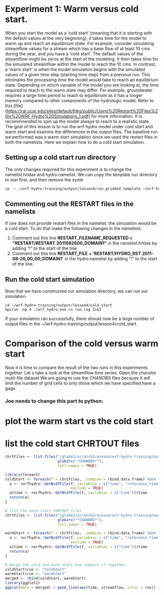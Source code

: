 # Experiment 1: Warm versus cold start. 
When you start the model as a ‘cold start’ (meaning that it is starting with the default values at the very beginning), it takes time for the model to warm up and reach an equilibrium state. For example, consider simulating streamflow values for a stream which has a base flow of at least 10 cms during the year, and you have a ‘cold start’. The default values of the streamflow might be zeros at the start of the modeling. It then takes time for the simulated streamflow within the model to reach the 10 cms. In contrast, a ‘warm start’ is when the model simulation begins with the simulated values of a given time step (starting time step) from a previous run. This eliminates the processing time the model would take to reach an equilibrium state. Depending on which variable of the model you are looking at, the time required to reach to the warm state may differ. For example, groundwater requires a large time period to reach to equilibrium as it has a longer memory compared to other components of the hydrologic model. Refer to this [file] (https://ral.ucar.edu/sites/default/files/public/Using%20Restart%20Files%20in%20WRF-Hydro%20Simulations_1.pdf) for more information. It is recommnended to spin up the model always to reach to a realistic state. 
The goal of this lesson is to run the wrf-hydro model under cold start and warm start and examine the differences in the output files. The baseline run we performed was a warm start simulation since we used the restart files in both the namelists. Here we explain how to do a cold start simulation.

## Setting up a cold start run directory
The only changes required for this experiment is to change the namelist.hrldas and hydro.namelist. We can copy the template run directory to star first, and then remove the symb 

```bash
cp -r ~/wrf-hydro-training/output/lesson4/run_gridded_template ~/wrf-hydro-training/output/lesson4/cold_start
```
## Commenting out the RESTART files in the namelists
If one does not provide restart files in the namelist, the simulation would be a cold start. To do that make the following changes in the namelists. 
1.	Comment out this line **RESTART_FILENAME_REQUESTED = "RESTART/RESTART.2011082600_DOMAIN1"** in the namelist.hrldas by adding “!” to the start of the line. 
1.	Comment out this line **RESTART_FILE  = 'RESTART/HYDRO_RST.2011-08-26_00_00_DOMAIN1'** in the hydro.namelist by adding “!” to the start of the line. 

## Run the cold start simulation
Now that we have constructed our simulation directory, we can run our simulation. 
```
cd ~/wrf-hydro-training/output/lesson4/cold_start
mpirun -np 4 ./wrf_hydro.exe >> run.log 2>&1
```
If your simulation ran successfully, there should now be a large number of output files in the ~/wrf-hydro-training/output/lesson4/cold_start. 

# Comparison of the cold versus warm start
Now it is time to compare the result of the two runs in this experiments together. Let s take a look at the streamflow time series. Open the chanobs multi-file dataset We are going to use the *CHANOBS* files because it will limit the number of grid cells to only those which we have specified have a gage. 

### Joe needs to change this part to python:
# plot the warm start vs the cold start

# list the cold start CHRTOUT files
```R 
chrtFiles <- list.files("/glade2/scratch2/arezoo/wrf-hydro-training/output/lesson4/cold_start",
                        glob2rx("*CHANOBS*"), 
                        full.names = TRUE)

library(foreach)
coldStart <- foreach(f = chrtFiles, .combine = rbind.data.frame) %do% {
  a <- rwrfhydro::GetNcdfFile(f, variables = c("time", "reference_time"), 
                              exclude = TRUE)
  a$time <- rwrfhydro::GetNcdfFile(f, variables = c("time"))$time
  return(a)
}

# list the warm start CHRTOUT files
chrtFiles <- list.files("/glade2/scratch2/arezoo/wrf-hydro-training/output/lesson4/run_gridded_baseline/",
                        glob2rx("*CHANOBS*"), 
                        full.names = TRUE)

warmStart <- foreach(f = chrtFiles, .combine = rbind.data.frame) %do% {
  a <- rwrfhydro::GetNcdfFile(f, variables = c("time", "reference_time"), 
                              exclude = TRUE)
  a$time <- rwrfhydro::GetNcdfFile(f, variables = c("time"))$time
  return(a)
}

# merge the cold and warm start and compare it together:
coldStart$run <- "ColdStart"
warmStart$run <- "warmStart"
merged <- rbind(coldStart, warmStart)
library(ggplot2)
ggplot(data = merged) + geom_line(aes(time, streamflow, color = run)) + facet_wrap(~feature_id)
```

